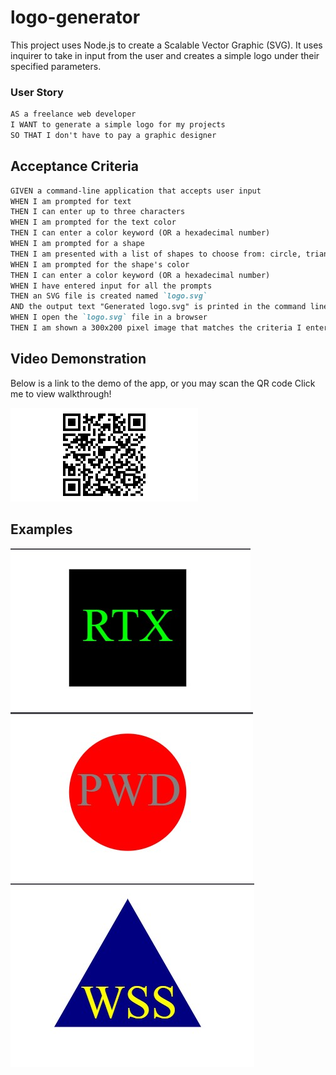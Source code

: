 # logo-generator
This project uses Node.js to create a Scalable Vector Graphic (SVG). It uses inquirer to take in input from 
the user and creates a simple logo under their specified parameters.

### User Story

```md
AS a freelance web developer
I WANT to generate a simple logo for my projects
SO THAT I don't have to pay a graphic designer
```

## Acceptance Criteria

```md
GIVEN a command-line application that accepts user input
WHEN I am prompted for text
THEN I can enter up to three characters
WHEN I am prompted for the text color
THEN I can enter a color keyword (OR a hexadecimal number)
WHEN I am prompted for a shape
THEN I am presented with a list of shapes to choose from: circle, triangle, and square
WHEN I am prompted for the shape's color
THEN I can enter a color keyword (OR a hexadecimal number)
WHEN I have entered input for all the prompts
THEN an SVG file is created named `logo.svg`
AND the output text "Generated logo.svg" is printed in the command line
WHEN I open the `logo.svg` file in a browser
THEN I am shown a 300x200 pixel image that matches the criteria I entered
```
## Video Demonstration
Below is a link to the demo of the app, or you may scan the QR code
<a src='https://drive.google.com/file/d/1R1O9I5paMUdKAKVh6ZEOkhui1jU8U5Mq/view'>Click me to view walkthrough!</a>

<img src="./examples/qr-code.png" alt="A QR code linking to the video demonstration.">


## Examples

<img src="./examples/square.jpg" alt="A square logo with RTX inside">

<img src="./examples/circle.jpg" alt="A circle logo with PWD inside">

<img src="./examples/triangle.jpg" alt="A triangle logo with WSS inside">

